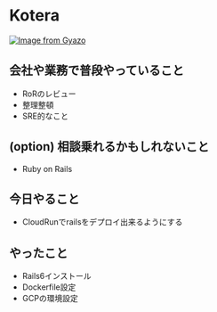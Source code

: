 # Kotera

[![Image from Gyazo](https://i.gyazo.com/thumb/200/e5614e6622220402c57ea315178d6b1b.png)](https://gyazo.com/e5614e6622220402c57ea315178d6b1b)

## 会社や業務で普段やっていること

- RoRのレビュー
- 整理整頓
- SRE的なこと

## (option) 相談乗れるかもしれないこと

- Ruby on Rails

## 今日やること

- CloudRunでrailsをデプロイ出来るようにする

## やったこと

- Rails6インストール
- Dockerfile設定
- GCPの環境設定
